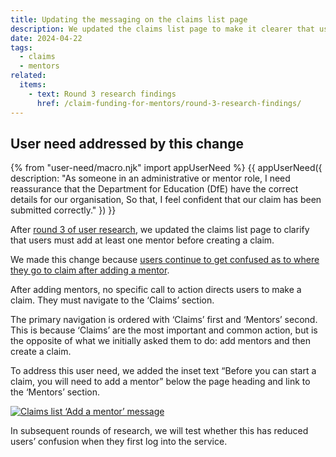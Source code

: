 ```yaml
---
title: Updating the messaging on the claims list page
description: We updated the claims list page to make it clearer that users need to add at least one mentor before creating a claim
date: 2024-04-22
tags:
  - claims
  - mentors
related:
  items:
    - text: Round 3 research findings
      href: /claim-funding-for-mentors/round-3-research-findings/
---
```


## User need addressed by this change

{% from "user-need/macro.njk" import appUserNeed %}
{{ appUserNeed({
  description: "As someone in an administrative or mentor role,
  I need reassurance that the Department for Education (DfE) have the correct details for our organisation,
 So that, I feel confident that our claim has been submitted correctly."
}) }}

After [round 3 of user research](/claim-funding-for-mentors/round-3-research-findings/), we updated the claims list page to clarify that users must add at least one mentor before creating a claim.

We made this change because [users continue to get confused as to where they go to claim after adding a mentor](/claim-funding-for-mentors/round-3-research-findings/#users-continue-to-get-confused-as-to-where-they-go-to-claim-after-adding-a-mentor).

After adding mentors, no specific call to action directs users to make a claim. They must navigate to the ‘Claims’ section.

The primary navigation is ordered with ‘Claims’ first and ‘Mentors’ second. This is because ‘Claims’ are the most important and common action, but is the opposite of what we initially asked them to do: add mentors and then create a claim.

To address this user need, we added the inset text “Before you can start a claim, you will need to add a mentor” below the page heading and link to the ‘Mentors’ section.

[![Claims list ‘Add a mentor’ message](claims-list.png "Claims list ‘Add a mentor’ message")](claims-list.png)

In subsequent rounds of research, we will test whether this has reduced users’ confusion when they first log into the service.
